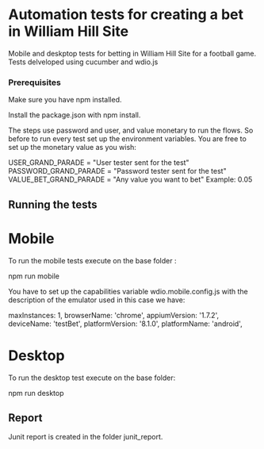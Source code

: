 # Automation tests for creating a bet in William Hill Site

Mobile and deskptop tests for betting in William Hill Site for a football game. Tests delveloped using cucumber and wdio.js

### Prerequisites

Make sure you have npm installed.

Install the package.json with npm install.

The steps use password and user, and value monetary to run the flows. So before to run every test set up the environment variables. You are free to set up the monetary value as you wish: 

USER_GRAND_PARADE = "User tester sent for the test"
PASSWORD_GRAND_PARADE = "Password tester sent for the test"
VALUE_BET_GRAND_PARADE = "Any value you want to bet" Example: 0.05


## Running the tests

# Mobile 
To run the mobile tests execute on the base folder :

npm run mobile
 
You have to set up the capabilities variable wdio.mobile.config.js with the description of the emulator used in this case we have:

maxInstances: 1,
browserName: 'chrome',
appiumVersion: '1.7.2',
deviceName: 'testBet',
platformVersion: '8.1.0',
platformName: 'android',

# Desktop
To run the desktop test execute on the base folder:

npm run desktop

## Report

Junit report is created in the folder junit_report.


